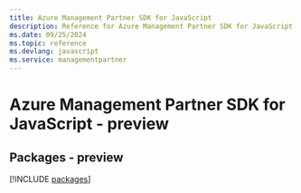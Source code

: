```yaml
---
title: Azure Management Partner SDK for JavaScript
description: Reference for Azure Management Partner SDK for JavaScript
ms.date: 09/25/2024
ms.topic: reference
ms.devlang: javascript
ms.service: managementpartner
---
```

# Azure Management Partner SDK for JavaScript - preview
## Packages - preview
[!INCLUDE [packages](management-partner-index.md)]